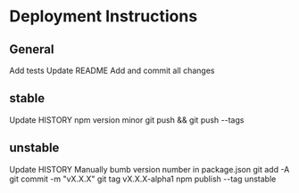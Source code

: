 # Deployment Instructions

## General
Add tests
Update README
Add and commit all changes

## stable
Update HISTORY
npm version minor
git push && git push --tags

## unstable
Update HISTORY
Manually bumb version number in package.json
git add -A
git commit -m "vX.X.X"
git tag vX.X.X-alpha1
npm publish --tag unstable